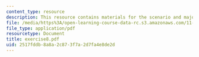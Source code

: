 ```yaml
---
content_type: resource
description: This resource contains materials for the scenario and major lesson.
file: /media/https%3A/open-learning-course-data-rc.s3.amazonaws.com/11-011-the-art-and-science-of-negotiation-spring-2006/2517fddb8a8a2c873f7a2d7fa4e8de2d_exercise8.pdf
file_type: application/pdf
resourcetype: Document
title: exercise8.pdf
uid: 2517fddb-8a8a-2c87-3f7a-2d7fa4e8de2d
---
```

